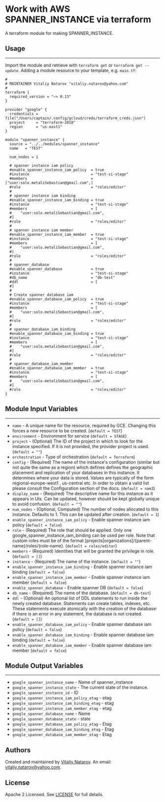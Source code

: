 # Work with AWS SPANNER_INSTANCE via terraform

A terraform module for making SPANNER_INSTANCE.


## Usage
----------------------
Import the module and retrieve with ```terraform get``` or ```terraform get --update```. Adding a module resource to your template, e.g. `main.tf`:

```
#
# MAINTAINER Vitaliy Natarov "vitaliy.natarov@yahoo.com"
#
terraform {
  required_version = "~> 0.13"
}

provider "google" {
  credentials = file("/Users/captain/.config/gcloud/creds/terraform_creds.json")
  project     = "terraform-2018"
  region      = "us-east1"
}

module "spanner_instance" {
  source = "../../modules/spanner_instance"
  name   = "TEST"

  num_nodes = 1

  # spanner instance iam policy
  #enable_spanner_instance_iam_policy  = true
  #instance                            = "test-si-stage"
  #members                             = ["user:solo.metaliSebastian@gmail.com",]
  #role                                = "roles/editor"
  #
  # spanner instance iam binding
  #enable_spanner_instance_iam_binding = true
  #instance                            = "test-si-stage"
  #members                             = [
  #    "user:solo.metaliSebastian@gmail.com",
  #]
  #role                                = "roles/editor"
  #
  # spanner instance iam member
  #enable_spanner_instance_iam_member  = true
  #instance                            = "test-si-stage"
  #members                             = [
  #    "user:solo.metaliSebastian@gmail.com",
  #]
  #role                                = "roles/editor"
  #
  # spanner_database
  #enable_spanner_database             = true
  #instance                            = "test-si-stage"
  #db_name                             = "db-test"
  #ddl                                 = [
  #]
  #
  # Create spanner database iam
  #enable_spanner_database_iam_policy  = true
  #instance                            = "test-si-stage"
  #members                             = [
  #    "user:solo.metaliSebastian@gmail.com",
  #]
  #role                                = "roles/editor"
  #
  # spanner_database_iam_binding
  #enable_spanner_database_iam_binding = true
  #instance                            = "test-si-stage"
  #members                             = [
  #    "user:solo.metaliSebastian@gmail.com",
  #]
  #role                                = "roles/editor"
  #
  # spanner_database_iam_member
  #enable_spanner_database_iam_member  = true
  #instance                            = "test-si-stage"
  #members                             = [
  #    "user:solo.metaliSebastian@gmail.com",
  #]
  #role                                = "roles/editor"
}
```

## Module Input Variables
----------------------
- `name` - A unique name for the resource, required by GCE. Changing this forces a new resource to be created. (`default = TEST`)
- `environment` - Environment for service (`default = STAGE`)
- `project` - (Optional) The ID of the project in which to look for the instance specified. If it is not provided, the provider project is used. (`default = ""`)
- `orchestration` - Type of orchestration (`default = Terraform`)
- `config` - (Required) The name of the instance's configuration (similar but not quite the same as a region) which defines defines the geographic placement and replication of your databases in this instance. It determines where your data is stored. Values are typically of the form regional-europe-west1 , us-central etc. In order to obtain a valid list please consult the Configuration section of the docs. (`default = nam3`)
- `display_name` - (Required) The descriptive name for this instance as it appears in UIs. Can be updated, however should be kept globally unique to avoid confusion. (`default = ""`)
- `num_nodes` - (Optional, Computed) The number of nodes allocated to this instance. Defaults to 1. This can be updated after creation. (`default = 1`)
- `enable_spanner_instance_iam_policy` - Enable spanner instance iam policy (`default = false`)
- `role` - (Required) The role that should be applied. Only one google_spanner_instance_iam_binding can be used per role. Note that custom roles must be of the format [projects|organizations]/{parent-name}/roles/{role-name}. (`default = roles/editor`)
- `members` - (Required) Identities that will be granted the privilege in role. (`default = []`)
- `instance` - (Required) The name of the instance. (`default = ""`)
- `enable_spanner_instance_iam_binding` - Enable spanner instance iam binding (`default = false`)
- `enable_spanner_instance_iam_member` - Enable spanner instance iam member (`default = false`)
- `enable_spanner_database` - Enable spanner DB (`default = false`)
- `db_name` - (Required) The name of the database. (`default = db-test`)
- `ddl` - (Optional) An optional list of DDL statements to run inside the newly created database. Statements can create tables, indexes, etc. These statements execute atomically with the creation of the database: if there is an error in any statement, the database is not created. (`default = []`)
- `enable_spanner_database_iam_policy` - Enable spanner database iam policy (`default = false`)
- `enable_spanner_database_iam_binding` - Enable spanner database iam binding (`default = false`)
- `enable_spanner_database_iam_member` - Enable spanner database iam member (`default = false`)

## Module Output Variables
----------------------
- `google_spanner_instance_name` - Name of spanner_instance
- `google_spanner_instance_state` - The current state of the instance.
- `google_spanner_instance_id` - ID
- `google_spanner_instance_iam_policy_etag` - etag
- `google_spanner_instance_iam_binding_etag` - etag
- `google_spanner_instance_iam_member_etag` - etag
- `google_spanner_database_name` - Name
- `google_spanner_database_state` - state
- `google_spanner_database_iam_policy_etag` - Etag
- `google_spanner_database_iam_binding_etag` - Etag
- `google_spanner_database_iam_member_etag` - Etag


## Authors

Created and maintained by [Vitaliy Natarov](https://github.com/SebastianUA). An email: [vitaliy.natarov@yahoo.com](vitaliy.natarov@yahoo.com).

## License

Apache 2 Licensed. See [LICENSE](https://github.com/SebastianUA/terraform/blob/master/LICENSE) for full details.
